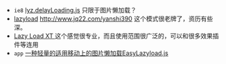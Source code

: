 + `ie8` [lyz.delayLoading.js](http://www.jq22.com/yanshi8354) 只限于图片懒加载？
+ [lazyload](http://www.appelsiini.net/projects/lazyload) http://www.jq22.com/yanshi390 这个模式很老牌了，资历有些深。
+  [Lazy Load XT ](http://www.jq22.com/yanshi330) 这个感觉很专业，而且使用范围很广泛的，可以和很多效果插件等连用
+ `app` [一种轻量的适用移动上的图片懒加载EasyLazyload.js](http://www.jq22.com/jquery-info11629)


